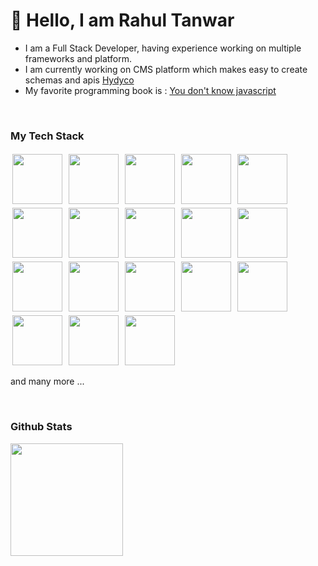 # 👋 Hello, I am Rahul Tanwar

- I am a Full Stack Developer, having experience working on multiple frameworks and platform.
- I am currently working on CMS platform which makes easy to create schemas and apis [Hydyco](https://hydyco.com)
- My favorite programming book is : [You don't know javascript](https://github.com/getify/You-Dont-Know-JS)

<br/>

### My Tech Stack

<div>

<img src="https://cdn.jsdelivr.net/gh/devicons/devicon/icons/nodejs/nodejs-original.svg" width="80" style="margin:3px" />
<img src="https://cdn.jsdelivr.net/gh/devicons/devicon/icons/javascript/javascript-original.svg" width="80" style="margin:3px" />
<img src="https://cdn.jsdelivr.net/gh/devicons/devicon/icons/react/react-original.svg" width="80" style="margin:3px"/>
<img src="https://cdn.jsdelivr.net/gh/devicons/devicon/icons/flutter/flutter-original.svg" width="80" style="margin:3px"/>
<img src="https://cdn.jsdelivr.net/gh/devicons/devicon/icons/php/php-original.svg" width="80" style="margin:3px"/>
<img src="https://cdn.jsdelivr.net/gh/devicons/devicon/icons/python/python-original.svg" width="80" style="margin:3px"/>
<img src="https://cdn.jsdelivr.net/gh/devicons/devicon/icons/ionic/ionic-original.svg" width="80" style="margin:3px"/>
<img src="https://cdn.jsdelivr.net/gh/devicons/devicon/icons/typescript/typescript-original.svg" width="80" style="margin:3px"/>
<img src="https://cdn.jsdelivr.net/gh/devicons/devicon/icons/docker/docker-original.svg" width="80" style="margin:3px"/>
<img src="https://cdn.jsdelivr.net/gh/devicons/devicon/icons/go/go-original.svg"  width="80" style="margin:3px"/>
<img src="https://cdn.jsdelivr.net/gh/devicons/devicon/icons/amazonwebservices/amazonwebservices-original.svg" width="80" style="margin:3px" />
<img src="https://cdn.jsdelivr.net/gh/devicons/devicon/icons/nextjs/nextjs-original.svg" width="80" style="margin:3px" />
<img src="https://cdn.jsdelivr.net/gh/devicons/devicon/icons/bootstrap/bootstrap-plain.svg" width="80" style="margin:3px" />
<img src="https://cdn.jsdelivr.net/gh/devicons/devicon/icons/html5/html5-original.svg" width="80" style="margin:3px" />
<img src="https://cdn.jsdelivr.net/gh/devicons/devicon/icons/css3/css3-original.svg" width="80" style="margin:3px" />
<img src="https://cdn.jsdelivr.net/gh/devicons/devicon/icons/dart/dart-original.svg" width="80" style="margin:3px" />
<img src="https://cdn.jsdelivr.net/gh/devicons/devicon/icons/dotnetcore/dotnetcore-original.svg" width="80" style="margin:3px" />
<img src="https://cdn.jsdelivr.net/gh/devicons/devicon/icons/vuejs/vuejs-original.svg" width="80" style="margin:3px" />

and many more ...

<div/>

<br/>

### Github Stats

<img height="180em" src="https://github-readme-stats.vercel.app/api?username=iamrahultanwar&show_icons=true&hide_border=true&&count_private=true&include_all_commits=true" />

